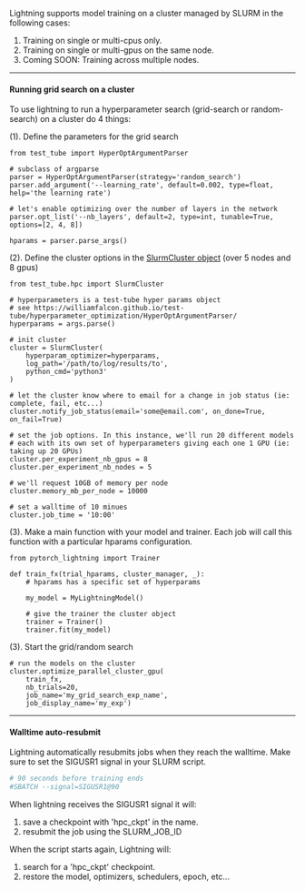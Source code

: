 Lightning supports model training on a cluster managed by SLURM in the following cases:    

1. Training on single or multi-cpus only.
2. Training on single or multi-gpus on the same node.
3. Coming SOON: Training across multiple nodes.

---
#### Running grid search on a cluster
To use lightning to run a hyperparameter search (grid-search or random-search) on a cluster do 4 things:   

(1). Define the parameters for the grid search    
    
```{.python}
from test_tube import HyperOptArgumentParser

# subclass of argparse
parser = HyperOptArgumentParser(strategy='random_search')
parser.add_argument('--learning_rate', default=0.002, type=float, help='the learning rate')

# let's enable optimizing over the number of layers in the network
parser.opt_list('--nb_layers', default=2, type=int, tunable=True, options=[2, 4, 8])

hparams = parser.parse_args()    
```    
    
     
(2). Define the cluster options in the [SlurmCluster object](https://williamfalcon.github.io/test-tube/hpc/SlurmCluster/) (over 5 nodes and 8 gpus)    

```{.python}
from test_tube.hpc import SlurmCluster

# hyperparameters is a test-tube hyper params object
# see https://williamfalcon.github.io/test-tube/hyperparameter_optimization/HyperOptArgumentParser/
hyperparams = args.parse()

# init cluster
cluster = SlurmCluster(
    hyperparam_optimizer=hyperparams,
    log_path='/path/to/log/results/to',
    python_cmd='python3'
)

# let the cluster know where to email for a change in job status (ie: complete, fail, etc...)
cluster.notify_job_status(email='some@email.com', on_done=True, on_fail=True)

# set the job options. In this instance, we'll run 20 different models
# each with its own set of hyperparameters giving each one 1 GPU (ie: taking up 20 GPUs)
cluster.per_experiment_nb_gpus = 8
cluster.per_experiment_nb_nodes = 5

# we'll request 10GB of memory per node
cluster.memory_mb_per_node = 10000

# set a walltime of 10 minues
cluster.job_time = '10:00'
```

(3). Make a main function with your model and trainer. Each job will call this function with a particular
hparams configuration.    
```{.python}
from pytorch_lightning import Trainer

def train_fx(trial_hparams, cluster_manager, _):
    # hparams has a specific set of hyperparams
    
    my_model = MyLightningModel()
    
    # give the trainer the cluster object
    trainer = Trainer()
    trainer.fit(my_model)

```

(3). Start the grid/random search     
```{.python}
# run the models on the cluster
cluster.optimize_parallel_cluster_gpu(
    train_fx, 
    nb_trials=20, 
    job_name='my_grid_search_exp_name', 
    job_display_name='my_exp')
```

---
#### Walltime auto-resubmit
Lightning automatically resubmits jobs when they reach the walltime. Make sure to set the SIGUSR1 signal in 
your SLURM script.   

```bash
# 90 seconds before training ends
#SBATCH --signal=SIGUSR1@90
``` 

When lightning receives the SIGUSR1 signal it will:
1. save a checkpoint with 'hpc_ckpt' in the name.
2. resubmit the job using the SLURM_JOB_ID  

When the script starts again, Lightning will:
1. search for a 'hpc_ckpt' checkpoint. 
2. restore the model, optimizers, schedulers, epoch, etc...   


